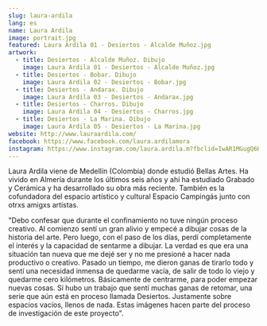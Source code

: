 ```yaml
---
slug: laura-ardila
lang: es
name: Laura Ardila
image: portrait.jpg
featured: Laura Ardila 01 - Desiertos - Alcalde Muñoz.jpg
artwork:
  - title: Desiertos - Alcalde Muñoz. Dibujo
    image: Laura Ardila 01 - Desiertos - Alcalde Muñoz.jpg
  - title: Desiertos - Bobar. Dibujo
    image: Laura Ardila 02 - Desiertos - Bobar.jpg
  - title: Desiertos - Andarax. Dibujo
    image: Laura Ardila 03 - Desiertos - Andarax.jpg
  - title: Desiertos - Charros. Dibujo
    image: Laura Ardila 04 - Desiertos - Charros.jpg
  - title: Desiertos - La Marina. Dibujo
    image: Laura Ardila 05 - Desiertos - La Marina.jpg
website: http://www.lauraardila.com/
facebook: https://www.facebook.com/laura.ardilamora
instagram: https://www.instagram.com/laura.ardila.m?fbclid=IwAR1MGugQ6HGyS1Tyw61opbwwn6qlcujJ9rW36JmSEV6e8YrRxXmvZeahMb0
---
```


Laura Ardila viene de Medellín (Colombia) donde estudió Bellas Artes. Ha vivido en Almería durante los últimos seis años y ahí ha estudiado Grabado y Cerámica y ha desarrollado su obra más reciente.
También es la cofundadora del espacio artístico y cultural Espacio Campingás junto con otrxs amigxs artistas.

"Debo confesar que durante el confinamiento no tuve ningún proceso creativo. Al comienzo sentí un gran alivio y empecé a dibujar cosas de la historia del arte. Pero luego, con el paso de los días, perdí completamente el interés y la capacidad de sentarme a dibujar. La verdad es que era una situación tan nueva que me dejé ser y no me presioné a hacer nada productivo o creativo. Pasado un tiempo, me dieron ganas de tirarlo todo y sentí una necesidad inmensa de quedarme vacía, de salir de todo lo viejo y quedarme cero kilómetros. Básicamente de centrarme, para poder empezar nuevas cosas. Sí hubo un trabajo que sentí muchas ganas de retomar, una serie que aún está en proceso llamada Desiertos. Justamente sobre espacios vacíos, llenos de nada. Estas imágenes hacen parte del proceso de investigación de este proyecto".
